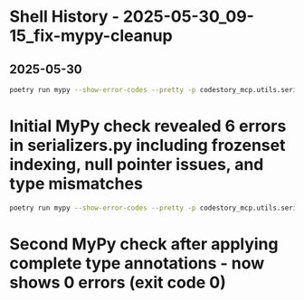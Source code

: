 # Shell History - 2025-05-30_09-15_fix-mypy-cleanup

## 2025-05-30

```bash
poetry run mypy --show-error-codes --pretty -p codestory_mcp.utils.serializers > mypy_serializers.txt
```
# Initial MyPy check revealed 6 errors in serializers.py including frozenset indexing, null pointer issues, and type mismatches

```bash
poetry run mypy --show-error-codes --pretty -p codestory_mcp.utils.serializers > mypy_serializers.txt
```
# Second MyPy check after applying complete type annotations - now shows 0 errors (exit code 0)